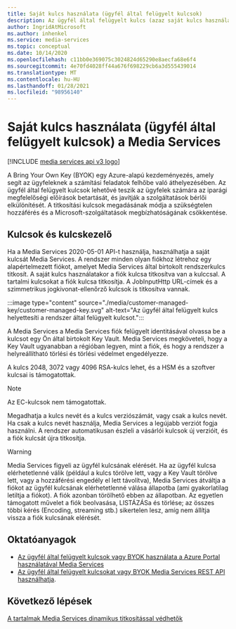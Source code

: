 ```yaml
---
title: Saját kulcs használata (ügyfél által felügyelt kulcsok)
description: Az ügyfél által felügyelt kulcs (azaz saját kulcs használata) Media Services használatával is használható.
author: IngridAtMicrosoft
ms.author: inhenkel
ms.service: media-services
ms.topic: conceptual
ms.date: 10/14/2020
ms.openlocfilehash: c11bb0e369075c3024824d65290e8aecfa68e6f4
ms.sourcegitcommit: 4e70fd4028ff44a676f698229cb6a3d555439014
ms.translationtype: MT
ms.contentlocale: hu-HU
ms.lasthandoff: 01/28/2021
ms.locfileid: "98956140"
---
```

# <a name="bring-your-own-key-customer-managed-keys-with-media-services"></a>Saját kulcs használata (ügyfél által felügyelt kulcsok) a Media Services

[!INCLUDE [media services api v3 logo](./includes/v3-hr.md)]

A Bring Your Own Key (BYOK) egy Azure-alapú kezdeményezés, amely segít az ügyfeleknek a számítási feladatok felhőbe való áthelyezésében. Az ügyfél által felügyelt kulcsok lehetővé teszik az ügyfelek számára az iparági megfelelőségi előírások betartását, és javítják a szolgáltatások bérlői elkülönítését. A titkosítási kulcsok megadásának módja a szükségtelen hozzáférés és a Microsoft-szolgáltatások megbízhatóságának csökkentése.

## <a name="keys-and-key-management"></a>Kulcsok és kulcskezelő

Ha a Media Services 2020-05-01 API-t használja, használhatja a saját kulcsát Media Services. A rendszer minden olyan fiókhoz létrehoz egy alapértelmezett fiókot, amelyet Media Services által birtokolt rendszerkulcs titkosít. A saját kulcs használatakor a fiók kulcsa titkosítva van a kulccsal. A tartalmi kulcsokat a fiók kulcsa titkosítja. A JobInputHttp URL-címek és a szimmetrikus jogkivonat-ellenőrző kulcsok is titkosítva vannak.

:::image type="content" source="./media/customer-managed-key/customer-managed-key.svg" alt-text="Az ügyfél által felügyelt kulcs helyettesíti a rendszer által felügyelt kulcsot.":::

A Media Services a Media Services fiók felügyelt identitásával olvassa be a kulcsot egy Ön által birtokolt Key Vault. Media Services megköveteli, hogy a Key Vault ugyanabban a régióban legyen, mint a fiók, és hogy a rendszer a helyreállítható törlési és törlési védelmet engedélyezze.

A kulcs 2048, 3072 vagy 4096 RSA-kulcs lehet, és a HSM és a szoftver kulcsai is támogatottak.

> [!NOTE]
> Az EC-kulcsok nem támogatottak.

Megadhatja a kulcs nevét és a kulcs verziószámát, vagy csak a kulcs nevét. Ha csak a kulcs nevét használja, Media Services a legújabb verziót fogja használni. A rendszer automatikusan észleli a vásárlói kulcsok új verzióit, és a fiók kulcsát újra titkosítja.

> [!WARNING]
> Media Services figyeli az ügyfél kulcsának elérését. Ha az ügyfél kulcsa elérhetetlenné válik (például a kulcs törölve lett, vagy a Key Vault törölve lett, vagy a hozzáférési engedély el lett távolítva), Media Services átváltja a fiókot az ügyfél kulcsának elérhetetlenné válása állapotba (ami gyakorlatilag letiltja a fiókot). A fiók azonban törölhető ebben az állapotban. Az egyetlen támogatott művelet a fiók beolvasása, LISTÁZÁSa és törlése; az összes többi kérés (Encoding, streaming stb.) sikertelen lesz, amíg nem állítja vissza a fiók kulcsának elérését.

## <a name="tutorials"></a>Oktatóanyagok

- [Az ügyfél által felügyelt kulcsok vagy BYOK használata a Azure Portal használatával Media Services](tutorial-byok-portal.md)
- [Az ügyfél által felügyelt kulcsokat vagy BYOK Media Services REST API használhatja](tutorial-byok-postman.md).

## <a name="next-steps"></a>Következő lépések

[A tartalmak Media Services dinamikus titkosítással védhetők](content-protection-overview.md)
